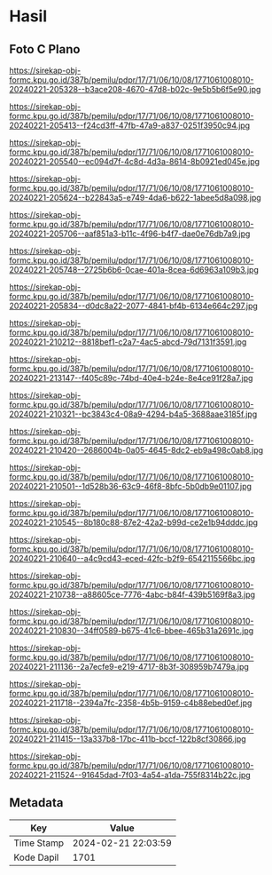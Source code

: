 # Hasil

## Foto C Plano

https://sirekap-obj-formc.kpu.go.id/387b/pemilu/pdpr/17/71/06/10/08/1771061008010-20240221-205328--b3ace208-4670-47d8-b02c-9e5b5b6f5e90.jpg

https://sirekap-obj-formc.kpu.go.id/387b/pemilu/pdpr/17/71/06/10/08/1771061008010-20240221-205413--f24cd3ff-47fb-47a9-a837-0251f3950c94.jpg

https://sirekap-obj-formc.kpu.go.id/387b/pemilu/pdpr/17/71/06/10/08/1771061008010-20240221-205540--ec094d7f-4c8d-4d3a-8614-8b0921ed045e.jpg

https://sirekap-obj-formc.kpu.go.id/387b/pemilu/pdpr/17/71/06/10/08/1771061008010-20240221-205624--b22843a5-e749-4da6-b622-1abee5d8a098.jpg

https://sirekap-obj-formc.kpu.go.id/387b/pemilu/pdpr/17/71/06/10/08/1771061008010-20240221-205706--aaf851a3-b11c-4f96-b4f7-dae0e76db7a9.jpg

https://sirekap-obj-formc.kpu.go.id/387b/pemilu/pdpr/17/71/06/10/08/1771061008010-20240221-205748--2725b6b6-0cae-401a-8cea-6d6963a109b3.jpg

https://sirekap-obj-formc.kpu.go.id/387b/pemilu/pdpr/17/71/06/10/08/1771061008010-20240221-205834--d0dc8a22-2077-4841-bf4b-6134e664c297.jpg

https://sirekap-obj-formc.kpu.go.id/387b/pemilu/pdpr/17/71/06/10/08/1771061008010-20240221-210212--8818bef1-c2a7-4ac5-abcd-79d7131f3591.jpg

https://sirekap-obj-formc.kpu.go.id/387b/pemilu/pdpr/17/71/06/10/08/1771061008010-20240221-213147--f405c89c-74bd-40e4-b24e-8e4ce91f28a7.jpg

https://sirekap-obj-formc.kpu.go.id/387b/pemilu/pdpr/17/71/06/10/08/1771061008010-20240221-210321--bc3843c4-08a9-4294-b4a5-3688aae3185f.jpg

https://sirekap-obj-formc.kpu.go.id/387b/pemilu/pdpr/17/71/06/10/08/1771061008010-20240221-210420--2686004b-0a05-4645-8dc2-eb9a498c0ab8.jpg

https://sirekap-obj-formc.kpu.go.id/387b/pemilu/pdpr/17/71/06/10/08/1771061008010-20240221-210501--1d528b36-63c9-46f8-8bfc-5b0db9e01107.jpg

https://sirekap-obj-formc.kpu.go.id/387b/pemilu/pdpr/17/71/06/10/08/1771061008010-20240221-210545--8b180c88-87e2-42a2-b99d-ce2e1b94dddc.jpg

https://sirekap-obj-formc.kpu.go.id/387b/pemilu/pdpr/17/71/06/10/08/1771061008010-20240221-210640--a4c9cd43-eced-42fc-b2f9-6542115566bc.jpg

https://sirekap-obj-formc.kpu.go.id/387b/pemilu/pdpr/17/71/06/10/08/1771061008010-20240221-210738--a88605ce-7776-4abc-b84f-439b5169f8a3.jpg

https://sirekap-obj-formc.kpu.go.id/387b/pemilu/pdpr/17/71/06/10/08/1771061008010-20240221-210830--34ff0589-b675-41c6-bbee-465b31a2691c.jpg

https://sirekap-obj-formc.kpu.go.id/387b/pemilu/pdpr/17/71/06/10/08/1771061008010-20240221-211136--2a7ecfe9-e219-4717-8b3f-308959b7479a.jpg

https://sirekap-obj-formc.kpu.go.id/387b/pemilu/pdpr/17/71/06/10/08/1771061008010-20240221-211718--2394a7fc-2358-4b5b-9159-c4b88ebed0ef.jpg

https://sirekap-obj-formc.kpu.go.id/387b/pemilu/pdpr/17/71/06/10/08/1771061008010-20240221-211415--13a337b8-17bc-411b-bccf-122b8cf30866.jpg

https://sirekap-obj-formc.kpu.go.id/387b/pemilu/pdpr/17/71/06/10/08/1771061008010-20240221-211524--91645dad-7f03-4a54-a1da-755f8314b22c.jpg


## Metadata

| Key        | Value               |
| ---------- | ------------------- |
| Time Stamp | 2024-02-21 22:03:59 |
| Kode Dapil | 1701                |



